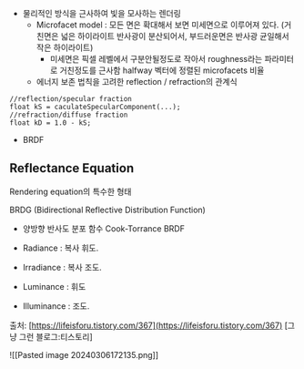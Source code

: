 
- 물리적인 방식을 근사하여 빛을 모사하는 렌더링
	- Microfacet model : 모든 면은 확대해서 보면 미세면으로 이루어져 있다. (거친면은 넓은 하이라이트 반사광이 분산되어서, 부드러운면은 반사광 균일해서 작은 하이라이트)
		- 미세면은 픽셀 레벨에서 구분안될정도로 작아서 roughness라는 파라미터로 거친정도를 근사함 halfway 벡터에 정렬된 microfacets 비율
	- 에너지 보존 법칙을 고려한 reflection / refraction의 관계식
```
//reflection/specular fraction
float kS = caculateSpecularComponent(...);
//refraction/diffuse fraction
float kD = 1.0 - kS;
```
-  BRDF

## Reflectance Equation

Rendering equation의 특수한 형태

BRDG (Bidirectional Reflective Distribution Function)
- 양방향 반사도 분포 함수
Cook-Torrance BRDF

- Radiance : 복사 휘도.
- Irradiance : 복사 조도.
- Luminance : 휘도
- Illuminance : 조도.

출처: [https://lifeisforu.tistory.com/367](https://lifeisforu.tistory.com/367) [그냥 그런 블로그:티스토리]

![[Pasted image 20240306172135.png]]

